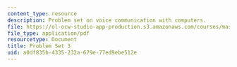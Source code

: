 ```yaml
---
content_type: resource
description: Problem set on voice communication with computers.
file: https://ol-ocw-studio-app-production.s3.amazonaws.com/courses/mas-632-conversational-computer-systems-fall-2008/a0df835b4335232a679e77ed9ebe512e_ps3.pdf
file_type: application/pdf
resourcetype: Document
title: Problem Set 3
uid: a0df835b-4335-232a-679e-77ed9ebe512e
---
```

